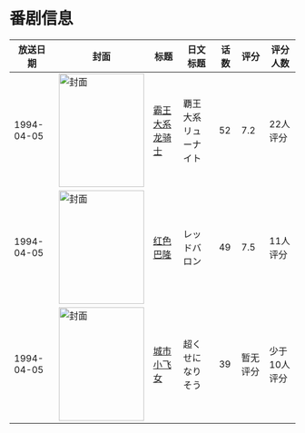# 番剧信息

|放送日期|封面|标题|日文标题|话数|评分|评分人数|
|---|---|---|---|---|---|---|
|1994-04-05|<img src="https://lain.bgm.tv/pic/cover/c/84/8e/10410_fYYkm.jpg" alt="封面" style="width:150px;height:200px;object-fit:cover;">|[霸王大系龙骑士](https://bangumi.tv/subject/10410)|覇王大系リューナイト|52|7.2|22人评分|
|1994-04-05|<img src="https://lain.bgm.tv/pic/cover/c/dd/9b/37296_1IS57.jpg" alt="封面" style="width:150px;height:200px;object-fit:cover;">|[红色巴隆](https://bangumi.tv/subject/37296)|レッドバロン|49|7.5|11人评分|
|1994-04-05|<img src="https://lain.bgm.tv/pic/cover/c/c7/e8/80238_TAQcX.jpg" alt="封面" style="width:150px;height:200px;object-fit:cover;">|[城市小飞女](https://bangumi.tv/subject/80238)|超くせになりそう|39|暂无评分|少于10人评分|
